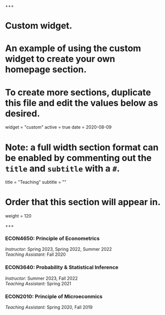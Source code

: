 +++
# Custom widget.
# An example of using the custom widget to create your own homepage section.
# To create more sections, duplicate this file and edit the values below as desired.
widget = "custom"
active = true
date = 2020-08-09

# Note: a full width section format can be enabled by commenting out the `title` and `subtitle` with a `#`.
title = "Teaching"
subtitle = ""

# Order that this section will appear in.
weight = 120

+++

### ECON4650: Principle of Econometrics
*Instructor:* Spring 2023, Spring 2022, Summer 2022  
*Teaching Assistant:* Fall 2020

### ECON3640: Probability \& Statistical Inference
*Instructor:* Summer 2023, Fall 2022    
*Teaching Assistant:* Spring 2021

### ECON2010: Principle of Microeconmics
*Teaching Assistant:* Spring 2020, Fall 2019